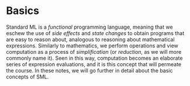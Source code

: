 # Basics

Standard ML is a _functional_ programming language, meaning that we eschew the use of _side effects_ and _state changes_ to obtain programs that are easy to reason about, analogous to reasoning about mathematical expressions. Similarly to mathematics, we perform operations and view computation as a process of _simplification_ (or _reduction_, as we will more commonly name it). Seen in this way, computation becomes an elaborate series of expression evaluations, and it is this concept that will permeate the course. In these notes, we will go further in detail about the basic concepts of SML.

